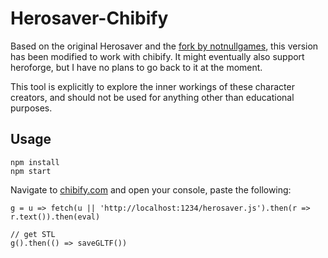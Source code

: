 # Herosaver-Chibify

Based on the original Herosaver and the [fork by notnullgames](https://notnullgames.github.io/Herosaver/), this version has been modified to work with chibify. It might eventually also support heroforge, but I have no plans to go back to it at the moment.

This tool is explicitly to explore the inner workings of these character creators, and should not be used for anything other than educational purposes.

## Usage

```
npm install
npm start
```

Navigate to [chibify.com](https://www.chibify.com/) and open your console, paste the following:

```
g = u => fetch(u || 'http://localhost:1234/herosaver.js').then(r => r.text()).then(eval)

// get STL
g().then(() => saveGLTF())
```
